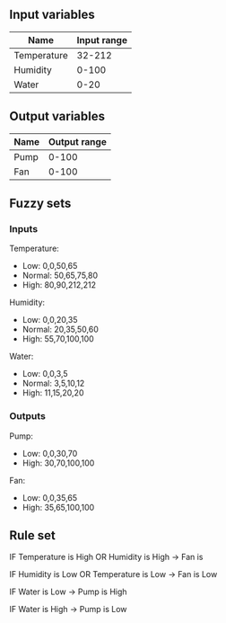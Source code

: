 ## Input variables

|Name|Input range|
|----|-----------|
|Temperature|32-212|
|Humidity|0-100|
|Water|0-20|

## Output variables

|Name|Output range|
|----|------------|
|Pump|0-100|
|Fan|0-100|


## Fuzzy sets

### Inputs

Temperature:

- Low: 0,0,50,65
- Normal: 50,65,75,80
- High: 80,90,212,212

Humidity:

- Low: 0,0,20,35
- Normal: 20,35,50,60
- High: 55,70,100,100

Water:

- Low:  0,0,3,5
- Normal: 3,5,10,12
- High: 11,15,20,20

### Outputs

Pump:
- Low: 0,0,30,70
- High: 30,70,100,100

Fan:
- Low: 0,0,35,65
- High: 35,65,100,100


## Rule set

IF Temperature is High OR Humidity is High -> Fan is 

IF Humidity is Low OR Temperature is Low -> Fan is Low

IF Water is Low -> Pump is High

IF Water is High -> Pump is Low
